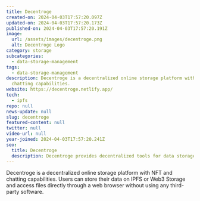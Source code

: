 ```yaml
---
title: Decentroge
created-on: 2024-04-03T17:57:20.097Z
updated-on: 2024-04-03T17:57:20.173Z
published-on: 2024-04-03T17:57:20.191Z
image:
  url: /assets/images/decentroge.png
  alt: Decentroge Logo
category: storage
subcategories:
  - data-storage-management
tags:
  - data-storage-management
description: Decentroge is a decentralized online storage platform with NFT and
  chatting capabilities.
website: https://decentroge.netlify.app/
tech:
  - ipfs
repo: null
news-update: null
slug: decentroge
featured-content: null
twitter: null
video-url: null
year-joined: 2024-04-03T17:57:20.241Z
seo:
  title: Decentroge
  description: Decentroge provides decentralized tools for data storage and management.
---
```


Decentroge is a decentralized online storage platform with NFT and chatting capabilities. Users can store their data on IPFS or Web3 Storage and access files directly through a web browser without using any third-party software.
